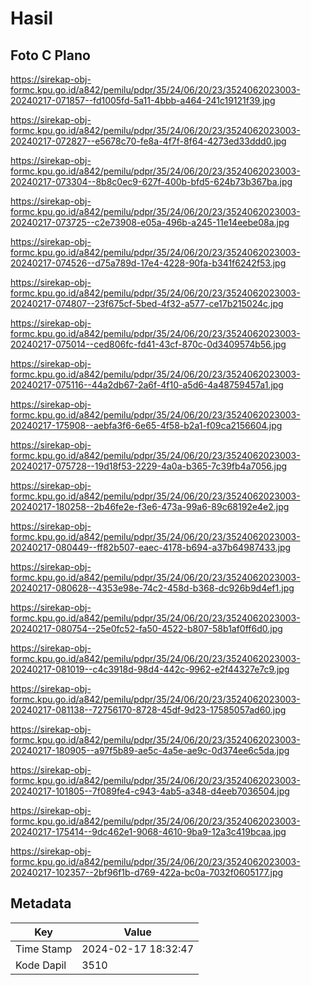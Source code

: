 # Hasil

## Foto C Plano

https://sirekap-obj-formc.kpu.go.id/a842/pemilu/pdpr/35/24/06/20/23/3524062023003-20240217-071857--fd1005fd-5a11-4bbb-a464-241c19121f39.jpg

https://sirekap-obj-formc.kpu.go.id/a842/pemilu/pdpr/35/24/06/20/23/3524062023003-20240217-072827--e5678c70-fe8a-4f7f-8f64-4273ed33ddd0.jpg

https://sirekap-obj-formc.kpu.go.id/a842/pemilu/pdpr/35/24/06/20/23/3524062023003-20240217-073304--8b8c0ec9-627f-400b-bfd5-624b73b367ba.jpg

https://sirekap-obj-formc.kpu.go.id/a842/pemilu/pdpr/35/24/06/20/23/3524062023003-20240217-073725--c2e73908-e05a-496b-a245-11e14eebe08a.jpg

https://sirekap-obj-formc.kpu.go.id/a842/pemilu/pdpr/35/24/06/20/23/3524062023003-20240217-074526--d75a789d-17e4-4228-90fa-b341f6242f53.jpg

https://sirekap-obj-formc.kpu.go.id/a842/pemilu/pdpr/35/24/06/20/23/3524062023003-20240217-074807--23f675cf-5bed-4f32-a577-ce17b215024c.jpg

https://sirekap-obj-formc.kpu.go.id/a842/pemilu/pdpr/35/24/06/20/23/3524062023003-20240217-075014--ced806fc-fd41-43cf-870c-0d3409574b56.jpg

https://sirekap-obj-formc.kpu.go.id/a842/pemilu/pdpr/35/24/06/20/23/3524062023003-20240217-075116--44a2db67-2a6f-4f10-a5d6-4a48759457a1.jpg

https://sirekap-obj-formc.kpu.go.id/a842/pemilu/pdpr/35/24/06/20/23/3524062023003-20240217-175908--aebfa3f6-6e65-4f58-b2a1-f09ca2156604.jpg

https://sirekap-obj-formc.kpu.go.id/a842/pemilu/pdpr/35/24/06/20/23/3524062023003-20240217-075728--19d18f53-2229-4a0a-b365-7c39fb4a7056.jpg

https://sirekap-obj-formc.kpu.go.id/a842/pemilu/pdpr/35/24/06/20/23/3524062023003-20240217-180258--2b46fe2e-f3e6-473a-99a6-89c68192e4e2.jpg

https://sirekap-obj-formc.kpu.go.id/a842/pemilu/pdpr/35/24/06/20/23/3524062023003-20240217-080449--ff82b507-eaec-4178-b694-a37b64987433.jpg

https://sirekap-obj-formc.kpu.go.id/a842/pemilu/pdpr/35/24/06/20/23/3524062023003-20240217-080628--4353e98e-74c2-458d-b368-dc926b9d4ef1.jpg

https://sirekap-obj-formc.kpu.go.id/a842/pemilu/pdpr/35/24/06/20/23/3524062023003-20240217-080754--25e0fc52-fa50-4522-b807-58b1af0ff6d0.jpg

https://sirekap-obj-formc.kpu.go.id/a842/pemilu/pdpr/35/24/06/20/23/3524062023003-20240217-081019--c4c3918d-98d4-442c-9962-e2f44327e7c9.jpg

https://sirekap-obj-formc.kpu.go.id/a842/pemilu/pdpr/35/24/06/20/23/3524062023003-20240217-081138--72756170-8728-45df-9d23-17585057ad60.jpg

https://sirekap-obj-formc.kpu.go.id/a842/pemilu/pdpr/35/24/06/20/23/3524062023003-20240217-180905--a97f5b89-ae5c-4a5e-ae9c-0d374ee6c5da.jpg

https://sirekap-obj-formc.kpu.go.id/a842/pemilu/pdpr/35/24/06/20/23/3524062023003-20240217-101805--7f089fe4-c943-4ab5-a348-d4eeb7036504.jpg

https://sirekap-obj-formc.kpu.go.id/a842/pemilu/pdpr/35/24/06/20/23/3524062023003-20240217-175414--9dc462e1-9068-4610-9ba9-12a3c419bcaa.jpg

https://sirekap-obj-formc.kpu.go.id/a842/pemilu/pdpr/35/24/06/20/23/3524062023003-20240217-102357--2bf96f1b-d769-422a-bc0a-7032f0605177.jpg


## Metadata

| Key        | Value               |
| ---------- | ------------------- |
| Time Stamp | 2024-02-17 18:32:47 |
| Kode Dapil | 3510                |



